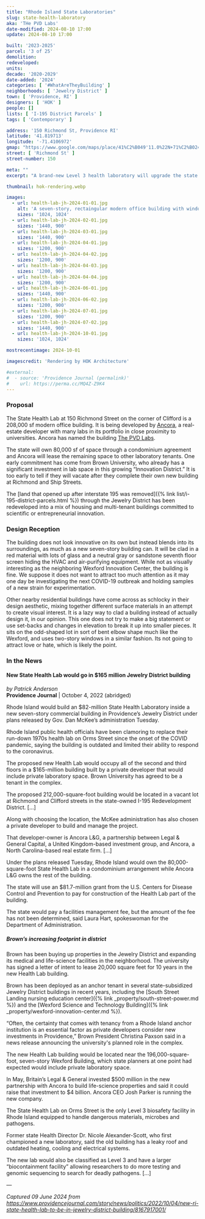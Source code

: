 ```yaml
---
title: "Rhode Island State Laboratories"
slug: state-health-laboratory
aka: 'THe PVD Labs'
date-modified: 2024-08-10 17:00
update: 2024-08-10 17:00

built: '2023-2025'
parcel: '3 of 25'
demolition:
redeveloped:
units:
decade: '2020-2029'
date-added: '2024'
categories: [ '#WhatAreTheyBuilding' ]
neighborhoods: [ 'Jewelry District' ]
town: [ 'Providence, RI' ]
designers: [ 'HOK' ]
people: []
lists: [ 'I-195 District Parcels' ]
tags: [ 'Contemporary' ]

address: '150 Richmond St, Providence RI'
latitude: '41.819713'
longitude: '-71.4106972'
gmap: "https://www.google.com/maps/place/41%C2%B049'11.0%22N+71%C2%B024'35.7%22W/@41.819713,-71.4106972,213m/data=!3m2!1e3!4b1!4m4!3m3!8m2!3d41.819713!4d-71.409902?entry=ttu"
street: [ 'Richmond St' ]
street-number: 150

meta: ""
excerpt: "A brand-new Level 3 health laboratory will upgrade the state's health crisis reponse and research capabilities"

thumbnail: hok-rendering.webp

images:
  - url: health-lab-jh-2024-01-01.jpg
    alt: 'A seven-story, rectaingular modern office building with windows that stretch from the second to third floors, and from the 4th to the fifth, with single story windows on the first and sixth floors. The seventh floor is actually a covered utility floor for heating/cooling and air-scrubbers.'
    sizes: '1024, 1024'
  - url: health-lab-jh-2024-02-01.jpg
    sizes: '1440, 900'
  - url: health-lab-jh-2024-03-01.jpg
    sizes: '1440, 900'
  - url: health-lab-jh-2024-04-01.jpg
    sizes: '1200, 900'
  - url: health-lab-jh-2024-04-02.jpg
    sizes: '1200, 900'
  - url: health-lab-jh-2024-04-03.jpg
    sizes: '1200, 900'
  - url: health-lab-jh-2024-04-04.jpg
    sizes: '1200, 900'
  - url: health-lab-jh-2024-06-01.jpg
    sizes: '1440, 900'
  - url: health-lab-jh-2024-06-02.jpg
    sizes: '1200, 900'
  - url: health-lab-jh-2024-07-01.jpg
    sizes: '1200, 900'
  - url: health-lab-jh-2024-07-02.jpg
    sizes: '1440, 900'
  - url: health-lab-jh-2024-10-01.jpg
    sizes: '1024, 1024'

mostrecentimage: 2024-10-01

imagescredit: 'Rendering by HOK Architecture'

#external:
#  - source: 'Providence Journal (permalink)'
#    url: https://perma.cc/MQ4Z-Z9K4
---
```


### Proposal

The State Health Lab at 150 Richmond Street on the corner of Clifford is a 208,000 sf modern office building. It is being developed by [Ancora](https://www.ancora.re/), a real-estate developer with many labs in its portfolio in close proximity to universities. Ancora has named the building [The PVD Labs](https://www.thepvdlabs.com/).

The state will own 80,000 sf of space through a condominium agreement and Ancora will lease the remaining space to other laboratory tenants. One early commitment has come from Brown University, who already has a significant investment in lab space in this growing “Innovation District.” It is too early to tell if they will vacate after they complete their own new building at Richmond and Ship Streets.

The [land that opened up after interstate 195 was removed]({% link list/i-195-district-parcels.html %}) through the Jewelry District has been redeveloped into a mix of housing and multi-tenant buildings committed to scientific or entrepreneurial innovation.


### Design Reception

The building does not look innovative on its own but instead blends into its surroundings, as much as a new seven-story building can. It will be clad in a red material with lots of glass and a neutral gray or sandstone seventh floor screen hiding the <span class="abbr">HVAC</span> and air-purifying equipment. While not as visually interesting as the neighboring Wexford Innovation Center, the building is fine. We suppose it does not want to attract too much attention as it may one day be investigating the next COVID-19 outbreak and holding samples of a new strain for experimentation.

Other nearby residential buildings have come across as schlocky in their design aesthetic, mixing together different surface materials in an attempt to create visual interest. It is a lazy way to clad a building instead of actually design it, in our opinion. This one does not try to make a big statement or use set-backs and changes in elevation to break it up into smaller pieces. It sits on the odd-shaped lot in sort of bent elbow shape much like the Wexford, and uses two-story windows in a similar fashion. Its not going to attract love or hate, which is likely the point.


### In the News

#### New State Health Lab would go in $165 million Jewelry District building

_by Patrick Anderson_  
**Providence Journal** | October 4, 2022 (abridged)

Rhode Island would build an $82-million State Health Laboratory inside a new seven-story commercial building in Providence’s Jewelry District under plans released by Gov. Dan McKee’s administration Tuesday.

Rhode Island public health officials have been clamoring to replace their run-down 1970s health lab on Orms Street since the onset of the COVID pandemic, saying the building is outdated and limited their ability to respond to the coronavirus.

The proposed new Health Lab would occupy all of the second and third floors in a $165-million building built by a private developer that would include private laboratory space. Brown University has agreed to be a tenant in the complex.

The proposed 212,000-square-foot building would be located in a vacant lot at Richmond and Clifford streets in the state-owned I-195 Redevelopment District. […]

Along with choosing the location, the McKee administration has also chosen a private developer to build and manage the project.

That developer-owner is Ancora L&G, a partnership between Legal & General Capital, a United Kingdom-based investment group, and Ancora, a North Carolina-based real estate firm. […]

Under the plans released Tuesday, Rhode Island would own the 80,000-square-foot State Health Lab in a condominium arrangement while Ancora L&G owns the rest of the building.

The state will use an $81.7-million grant from the U.S. Centers for Disease Control and Prevention to pay for construction of the Health Lab part of the building.

The state would pay a facilities management fee, but the amount of the fee has not been determined, said Laura Hart, spokeswoman for the Department of Administration.

##### Brown’s increasing footprint in district

Brown has been buying up properties in the Jewelry District and expanding its medical and life-science facilities in the neighborhood. The university has signed a letter of intent to lease 20,000 square feet for 10 years in the new Health Lab building.

Brown has been deployed as an anchor tenant in several state-subsidized Jewelry District buildings in recent years, including the [South Street Landing nursing education center]({% link _property/south-street-power.md %}) and the [Wexford Science and Technology Building]({% link _property/wexford-innovation-center.md %}).

“Often, the certainty that comes with tenancy from a Rhode Island anchor institution is an essential factor as private developers consider new investments in Providence,” Brown President Christina Paxson said in a news release announcing the university's planned role in the complex.

The new Health Lab building would be located near the 196,000-square-foot, seven-story Wexford Building, which state planners at one point had expected would include private laboratory space.

In May, Britain’s Legal & General invested $500 million in the new partnership with Ancora to build life-science properties and said it could raise that investment to $4 billion. Ancora CEO Josh Parker is running the new company.

The State Health Lab on Orms Street is the only Level 3 biosafety facility in Rhode Island equipped to handle dangerous materials, microbes and pathogens.

Former state Health Director Dr. Nicole Alexander-Scott, who first championed a new laboratory, said the old building has a leaky roof and outdated heating, cooling and electrical systems.

The new lab would also be classified as Level 3 and have a larger “biocontainment facility” allowing researchers to do more testing and genomic sequencing to search for deadly pathogens. […]

—

_Captured 09 June 2024 from https://www.providencejournal.com/story/news/politics/2022/10/04/new-ri-state-health-lab-to-be-in-jewelry-district-building/8167917001/_